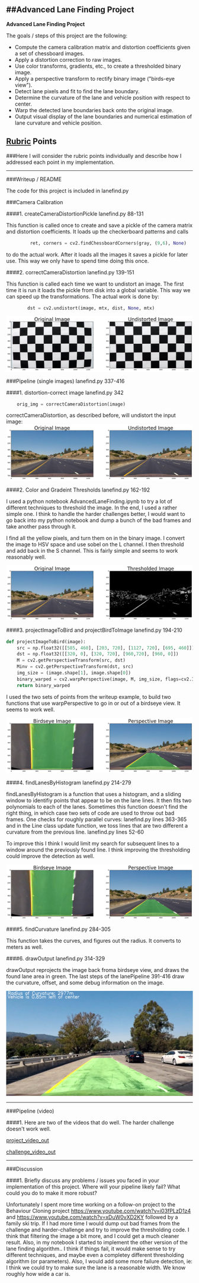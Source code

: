 ##Advanced Lane Finding Project
---

**Advanced Lane Finding Project**

The goals / steps of this project are the following:

* Compute the camera calibration matrix and distortion coefficients given a set of chessboard images.
* Apply a distortion correction to raw images.
* Use color transforms, gradients, etc., to create a thresholded binary image.
* Apply a perspective transform to rectify binary image ("birds-eye view").
* Detect lane pixels and fit to find the lane boundary.
* Determine the curvature of the lane and vehicle position with respect to center.
* Warp the detected lane boundaries back onto the original image.
* Output visual display of the lane boundaries and numerical estimation of lane curvature and vehicle position.

[//]: # (Image References)

[image1]: ./examples/undistort_output.png "Undistorted"
[image2]: ./test_images/test1.jpg "Road Transformed"
[image3]: ./examples/binary_combo_example.jpg "Binary Example"
[image4]: ./examples/warped_straight_lines.jpg "Warp Example"
[image5]: ./examples/color_fit_lines.jpg "Fit Visual"
[image6]: ./examples/example_output.jpg "Output"
[video1]: ./project_video.mp4 "Video"

## [Rubric](https://review.udacity.com/#!/rubrics/571/view) Points
###Here I will consider the rubric points individually and describe how I addressed each point in my implementation.  

---
###Writeup / README

The code for this project is included in lanefind.py


###Camera Calibration




####1. createCameraDistortionPickle   lanefind.py 88-131

This function is called once to create and save a pickle of the camera matrix and distortion coefficients. It loads up the checkerboard patterns and calls
```python
         ret, corners = cv2.findChessboardCorners(gray, (9,6), None)
```
to do the actual work. After it loads all the images it saves a pickle for later use.  This way we only have to spend time doing this once.

####2. correctCameraDistortion  lanefind.py 139-151

This function is called each time we want to undistort an image. The first time it is run it loads the pickle from disk into a global variable. This way we can speed up the transformations.  The actual work is done by:
```python
	    dst = cv2.undistort(image, mtx, dist, None, mtx)
```

![png](examples/output_3_1.png)


###Pipeline (single images) lanefind.py 337-416

####1. distortion-correct image lanefind.py 342

```python
	orig_img = correctCameraDistortion(image)
```
correctCameraDistortion, as described before, will undistort the input image:
![png](examples/output_5_1.png)

####2. Color and Gradeint Thresholds  lanefind.py 162-192

I used a python notebook AdvancedLaneFinding.ipynb to try a lot of different techniques to threshold the image. In the end, I used a rather simple one. I think to handle the harder challenges better, I would want to go back into my python notebook and dump a bunch of the bad frames and take another pass through it.

I find all the yellow pixels, and turn them on in the binary image.
I convert the image to HSV space and use sobel on the L channel. I then threshold and add back in the S channel. This is fairly simple and seems to work reasonably well.

![png](examples/output_7_1.png)

####3. projectImageToBird and projectBirdToImage lanefind.py 194-210

```python
def projectImageToBird(image):
    src = np.float32([[585, 460], [203, 720], [1127, 720], [695, 460]])
    dst = np.float32([[320, 0], [320, 720], [960,720], [960, 0]])
    M = cv2.getPerspectiveTransform(src, dst)
    Minv = cv2.getPerspectiveTransform(dst, src)
    img_size = (image.shape[1], image.shape[0])
    binary_warped = cv2.warpPerspective(image, M, img_size, flags=cv2.INTER_LINEAR)
    return binary_warped
```

I used the two sets of points from the writeup example, to build two functions that use warpPerspective to go in or out of a birdseye view. It seems to work well.


![png](examples/output_9_1.png)


####4. findLanesByHistogram  lanefind.py 214-279

findLanesByHistogram is a function that uses a histogram, and a sliding window to identifiy points that appear to be on the lane lines. It then fits two polynomials
to each of the lanes. Sometimes this function doesn't find the right thing, in which case two sets of code are used to throw out bad frames.  One checks for roughly parallel curves:  lanefind.py lines 363-365  and in the Line class update function, we toss lines that are two different a curvature from the previous line. lanefind.py lines 52-60

To improve this I think I would limit my search for subsequent lines to a window around the previously found line. I think improving the thresholding could improve the detection as well.

![png](examples/output_9_1.png)


####5. findCurvature lanefind.py 284-305

This function takes the curves, and figures out the radius. It converts to meters as well.


####6. drawOutput lanefind.py 314-329

drawOutput reprojects the image back froma  birdseye view, and draws the found lane area in green.  The last steps of the lanePipeline 391-416 draw the curvature, offset, and some debug information on the image.

![png](final.png)


---

###Pipeline (video)

####1.  Here are two of the videos that do well. The harder challenge doesn't work well.

[project_video_out](./project_video_out.mp4)

[challenge_video_out](./challenge_video_out.mp4)

---

###Discussion

####1. Briefly discuss any problems / issues you faced in your implementation of this project.  Where will your pipeline likely fail?  What could you do to make it more robust?

 Unfortunately I spent more time working on a follow-on project to the Behaviour Cloning project https://www.youtube.com/watch?v=i03fPLzD1z4 and https://www.youtube.com/watch?v=xDuW0vXD2KY followed by a family ski trip.  If I had more time I would dump out bad frames from the challenge and harder-challenge and try to improve the thresholding code. I think that filtering the image a bit more, and I could get a much cleaner result.  Also, in my notebook I started to implement the other version of the lane finding algorithm.. I think if things fail, it would make sense to try different techniques, and maybe even a completey different thresholding algorithm (or parameters).  Also, I would add some more failure detection, ie: I think we could try to make sure the lane is a reasonable width.  We know roughly how wide a car is. 

